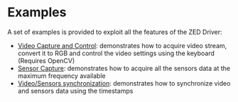 # Examples

A set of examples is provided to exploit all the features of the ZED Driver:

- [Video Capture and Control](zed_drv_video_example_8cpp-example.html): demonstrates how to acquire video stream, convert it to RGB and control the video settings using the keyboard (Requires OpenCV)
- [Sensor Capture](zed_drv_sensors_example_8cpp-example.html): demonstrates how to acquire all the sensors data at the maximum frequency available
- [Video/Sensors synchronization](zed_drv_sync_example_8cpp-example.html): demonstrates how to synchronize video and sensors data using the timestamps
